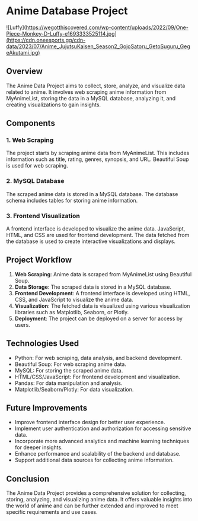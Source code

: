 # Anime Database Project

![Luffy](https://wegotthiscovered.com/wp-content/uploads/2022/09/One-Piece-Monkey-D-Luffy-e1693333525114.jpg](https://cdn.oneesports.gg/cdn-data/2023/07/Anime_JujutsuKaisen_Season2_GojoSatoru_GetoSuguru_GegeAkutami.jpg)

## Overview
The Anime Data Project aims to collect, store, analyze, and visualize data related to anime. It involves web scraping anime information from MyAnimeList, storing the data in a MySQL database, analyzing it, and creating visualizations to gain insights.

## Components

### 1. Web Scraping
The project starts by scraping anime data from MyAnimeList. This includes information such as title, rating, genres, synopsis, and URL. Beautiful Soup is used for web scraping.

### 2. MySQL Database
The scraped anime data is stored in a MySQL database. The database schema includes tables for storing anime information.

### 3. Frontend Visualization
A frontend interface is developed to visualize the anime data. JavaScript, HTML, and CSS are used for frontend development. The data fetched from the database is used to create interactive visualizations and displays.

## Project Workflow

1. **Web Scraping**: Anime data is scraped from MyAnimeList using Beautiful Soup.
2. **Data Storage**: The scraped data is stored in a MySQL database.
3. **Frontend Development**: A frontend interface is developed using HTML, CSS, and JavaScript to visualize the anime data.
4. **Visualization**: The fetched data is visualized using various visualization libraries such as Matplotlib, Seaborn, or Plotly.
5. **Deployment**: The project can be deployed on a server for access by users.

## Technologies Used

- Python: For web scraping, data analysis, and backend development.
- Beautiful Soup: For web scraping anime data.
- MySQL: For storing the scraped anime data.
- HTML/CSS/JavaScript: For frontend development and visualization.
- Pandas: For data manipulation and analysis.
- Matplotlib/Seaborn/Plotly: For data visualization.

## Future Improvements

- Improve frontend interface design for better user experience.
- Implement user authentication and authorization for accessing sensitive data.
- Incorporate more advanced analytics and machine learning techniques for deeper insights.
- Enhance performance and scalability of the backend and database.
- Support additional data sources for collecting anime information.

## Conclusion

The Anime Data Project provides a comprehensive solution for collecting, storing, analyzing, and visualizing anime data. It offers valuable insights into the world of anime and can be further extended and improved to meet specific requirements and use cases.

